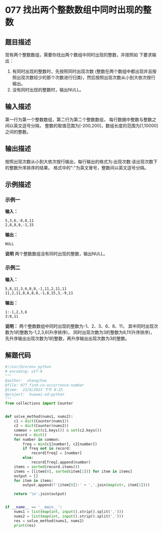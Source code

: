 # 077 找出两个整数数组中同时出现的整数

## 题目描述
现有两个整数数组，需要你找出两个数组中同时出现的整数，并按照如
下要求输出：
1. 有同时出现的整数时，先按照同时出现次数
(整数在两个数组中都出现并且按照出现次数较少的那个次数进行归类)，然后按照出现次数从小到大依次按行输出。
2. 没有同时出现的整数时，输出NULL。


## 输入描述
第一行为第一个整数数组，第二行为第二个整数数组，
每行数据中整数与整数之间以英文逗号分隔，
整数的取值范围为[-200,200]，数组长度的范围为[1,10000]之间的整数。
## 输出描述
按照出现次数从小到大依次按行输出，每行输出的格式为:出现次数:该出现次数下的整数升序排序的结果。
格式中的":"为英文冒号，整数间以英文逗号分隔。

## 示例描述

### 示例一

**输入：**
```text
5,3,6,-8,0,11
2,8,8,8,-1,15
```

**输出：**
```text
NULL
```
**说明**
两个整数数组没有同时出现的整数，输出NULL。

### 示例二

**输入：**
```text
5,8,11,3,6,8,8,-1,11,2,11,11
11,2,11,8,6,8,8,-1,8,15,3,-9,11
```
**输出：**
```text
1:-1,2,3,6
3:8,11
```
**说明：**
两个整数数组中同时出现的整数为-1、2、3、6、8、11，
其中同时出现次数为1的整数为-1,2,3,6(升序排序)，
同时出现次数为3的整数为8,11(升序排序)，
先升序输出出现次数为1的整数，再升序输出出现次数为3的整数。

## 解题代码

```python
#!/usr/bin/env python
# encoding: utf-8
"""
@author:  zhangchao
@file: 077_find-co-occurrence-number
@time:  23/8/2023 下午 8:25
@project:  huawei-od-python 
"""
from collections import Counter


def solve_method(nums1, nums2):
    c1 = dict(Counter(nums1))
    c2 = dict(Counter(nums2))
    common = set(c1.keys()) & set(c2.keys())
    record = dict()
    for number in common:
        freq = min(c1[number], c2[number])
        if freq not in record:
            record[freq] = [number]
        else:
            record[freq].append(number)
    items = sorted(record.items())
    items = [[item[0], sorted(item[1])] for item in items]
    output = []
    for item in items:
        output.append(f'{item[0]}:' + ','.join(map(str, item[1])))

    return '\n'.join(output)


if __name__ == '__main__':
    nums1 = list(map(int, input().strip().split(',')))
    nums2 = list(map(int, input().strip().split(',')))
    res = solve_method(nums1, nums2)
    print(res)

```

